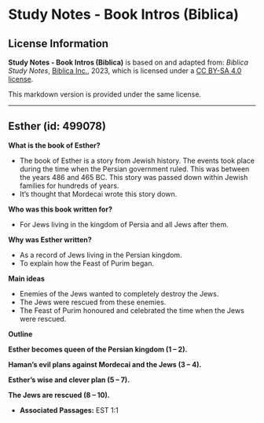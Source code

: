 # Study Notes - Book Intros (Biblica)

## License Information

**Study Notes - Book Intros (Biblica)** is based on and adapted from: _Biblica Study Notes_, [Biblica Inc.](https://www.biblica.com/), 2023, which is licensed under a [CC BY-SA 4.0 license](https://creativecommons.org/licenses/by-sa/4.0/legalcode.en).

This markdown version is provided under the same license.



--------------------------------

## Esther (id: 499078)

**What is the book of Esther?**

* The book of Esther is a story from Jewish history. The events took place during the time when the Persian government ruled. This was between the years 486 and 465 BC. This story was passed down within Jewish families for hundreds of years.
* It’s thought that Mordecai wrote this story down.

**Who was this book written for?**

* For Jews living in the kingdom of Persia and all Jews after them.

**Why was Esther written?**

* As a record of Jews living in the Persian kingdom.
* To explain how the Feast of Purim began.

**Main ideas**

* Enemies of the Jews wanted to completely destroy the Jews.
* The Jews were rescued from these enemies.
* The Feast of Purim honoured and celebrated the time when the Jews were rescued.

**Outline**

**Esther becomes queen of the Persian kingdom (1 – 2\).**

**Haman’s evil plans against Mordecai and the Jews (3 – 4\).**

**Esther’s wise and clever plan (5 – 7\).**

**The Jews are rescued (8 – 10\).**

* **Associated Passages:** EST 1:1

